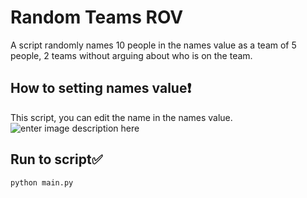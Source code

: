 # Random Teams ROV
A script randomly names 10 people in the names value as a team of 5 people, 2 teams without arguing about who is on the team.

## How to setting names value❗
This script, you can edit the name in the names value.
![enter image description here](https://cdn.discordapp.com/attachments/1023925436603957268/1085208091219460106/code.png)

## Run to script✅
```bash
python main.py
```
